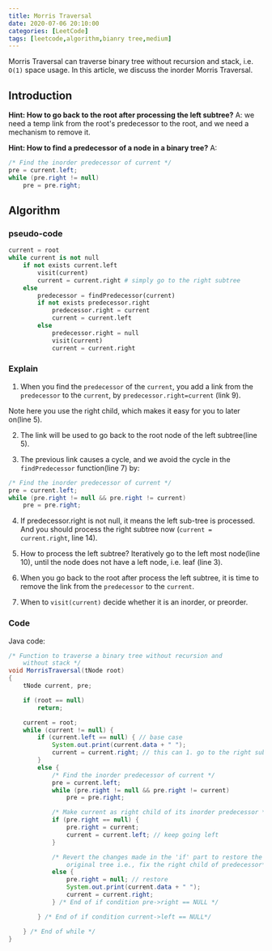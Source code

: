 ```yaml
---
title: Morris Traversal
date: 2020-07-06 20:10:00
categories: [LeetCode]
tags: [leetcode,algorithm,bianry tree,medium]
---
```

Morris Traversal can traverse binary tree without recursion and stack, i.e. `O(1)` space usage.
In this article, we discuss the inorder Morris Traversal. 
<!--more-->
## Introduction

**Hint: How to go back to the root after processing the left subtree?**
A: we need a temp link from the root's predecessor to the root, and we need a mechanism to remove it. 

**Hint: How to find a predecessor of a node in a binary tree?**
A: 
```java
/* Find the inorder predecessor of current */
pre = current.left; 
while (pre.right != null) 
    pre = pre.right; 
```

## Algorithm

### pseudo-code
```python
current = root
while current is not null
    if not exists current.left
        visit(current)
        current = current.right # simply go to the right subtree
    else
        predecessor = findPredecessor(current)
        if not exists predecessor.right
            predecessor.right = current
            current = current.left
        else 
            predecessor.right = null
            visit(current)
            current = current.right
``` 

### Explain
1. When you find the `predecessor` of the `current`, you add a link from the `predecessor` to the `current`, by `predecessor.right=current` (link 9).

Note here you use the right child, which makes it easy for you to later on(line 5). 

2. The link will be used to go back to the root node of the left subtree(line 5).

3. The previous link causes a cycle, and we avoid the cycle in the `findPredecessor` function(line 7) by:

```java
/* Find the inorder predecessor of current */
pre = current.left; 
while (pre.right != null && pre.right != current) 
    pre = pre.right; 
```

4. If predecessor.right is not null, it means the left sub-tree is processed. And you should process the right subtree now (`current = current.right`, line 14).

5. How to process the left subtree? Iteratively go to the left most node(line 10), until the node does not have a left node, i.e. leaf (line 3). 

6. When you go back to the root after process the left subtree, it is time to remove the link from the `predecessor` to the `current`.

7. When to `visit(current)` decide whether it is an inorder, or preorder. 

### Code
Java code:
```java
/* Function to traverse a binary tree without recursion and  
    without stack */
void MorrisTraversal(tNode root) 
{ 
    tNode current, pre; 

    if (root == null) 
        return; 

    current = root; 
    while (current != null) { 
        if (current.left == null) { // base case
            System.out.print(current.data + " "); 
            current = current.right; // this can 1. go to the right subtree, and 2. move to the root after processing the left subtree
        } 
        else { 
            /* Find the inorder predecessor of current */
            pre = current.left; 
            while (pre.right != null && pre.right != current) 
                pre = pre.right; 

            /* Make current as right child of its inorder predecessor */
            if (pre.right == null) { 
                pre.right = current; 
                current = current.left; // keep going left
            } 

            /* Revert the changes made in the 'if' part to restore the  
                original tree i.e., fix the right child of predecessor*/
            else { 
                pre.right = null; // restore
                System.out.print(current.data + " "); 
                current = current.right; 
            } /* End of if condition pre->right == NULL */

        } /* End of if condition current->left == NULL*/

    } /* End of while */
} 
```